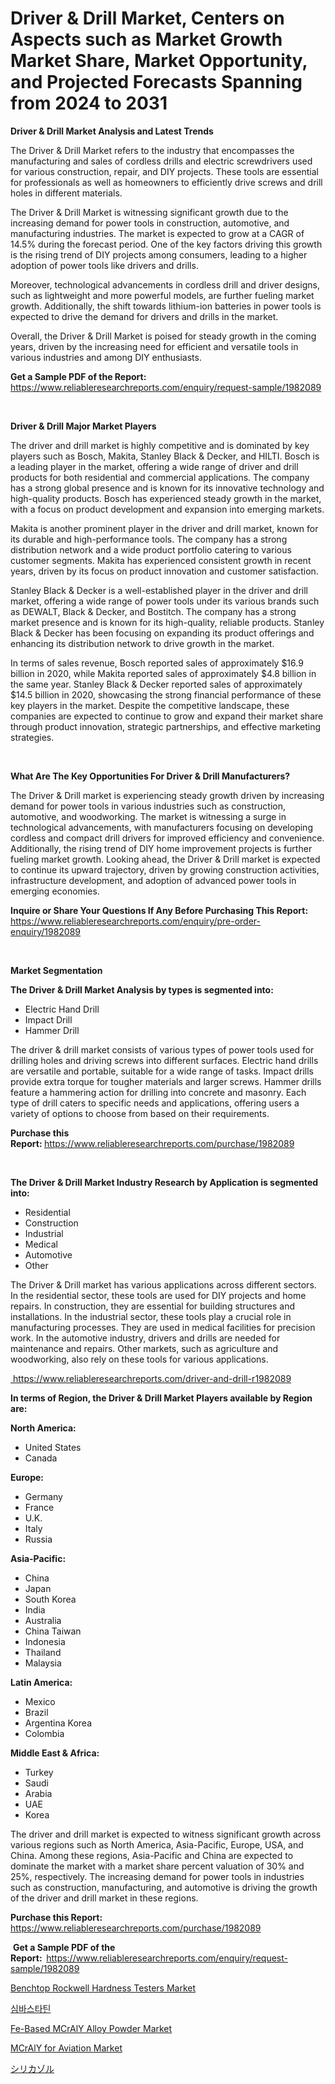 <p><h1>Driver & Drill Market, Centers on Aspects such as Market Growth Market Share, Market Opportunity, and Projected Forecasts Spanning from 2024 to 2031</h1></p><p><strong>Driver & Drill Market Analysis and Latest Trends</strong></p>
<p><p>The Driver & Drill Market refers to the industry that encompasses the manufacturing and sales of cordless drills and electric screwdrivers used for various construction, repair, and DIY projects. These tools are essential for professionals as well as homeowners to efficiently drive screws and drill holes in different materials.</p><p>The Driver & Drill Market is witnessing significant growth due to the increasing demand for power tools in construction, automotive, and manufacturing industries. The market is expected to grow at a CAGR of 14.5% during the forecast period. One of the key factors driving this growth is the rising trend of DIY projects among consumers, leading to a higher adoption of power tools like drivers and drills.</p><p>Moreover, technological advancements in cordless drill and driver designs, such as lightweight and more powerful models, are further fueling market growth. Additionally, the shift towards lithium-ion batteries in power tools is expected to drive the demand for drivers and drills in the market.</p><p>Overall, the Driver & Drill Market is poised for steady growth in the coming years, driven by the increasing need for efficient and versatile tools in various industries and among DIY enthusiasts.</p></p>
<p><strong>Get a Sample PDF of the Report:&nbsp;</strong> <a href="https://www.reliableresearchreports.com/enquiry/request-sample/1982089">https://www.reliableresearchreports.com/enquiry/request-sample/1982089</a></p>
<p>&nbsp;</p>
<p><strong>Driver & Drill Major Market Players</strong></p>
<p><p>The driver and drill market is highly competitive and is dominated by key players such as Bosch, Makita, Stanley Black & Decker, and HILTI. Bosch is a leading player in the market, offering a wide range of driver and drill products for both residential and commercial applications. The company has a strong global presence and is known for its innovative technology and high-quality products. Bosch has experienced steady growth in the market, with a focus on product development and expansion into emerging markets.</p><p>Makita is another prominent player in the driver and drill market, known for its durable and high-performance tools. The company has a strong distribution network and a wide product portfolio catering to various customer segments. Makita has experienced consistent growth in recent years, driven by its focus on product innovation and customer satisfaction.</p><p>Stanley Black & Decker is a well-established player in the driver and drill market, offering a wide range of power tools under its various brands such as DEWALT, Black & Decker, and Bostitch. The company has a strong market presence and is known for its high-quality, reliable products. Stanley Black & Decker has been focusing on expanding its product offerings and enhancing its distribution network to drive growth in the market.</p><p>In terms of sales revenue, Bosch reported sales of approximately $16.9 billion in 2020, while Makita reported sales of approximately $4.8 billion in the same year. Stanley Black & Decker reported sales of approximately $14.5 billion in 2020, showcasing the strong financial performance of these key players in the market. Despite the competitive landscape, these companies are expected to continue to grow and expand their market share through product innovation, strategic partnerships, and effective marketing strategies.</p></p>
<p>&nbsp;</p>
<p><strong>What Are The Key Opportunities For Driver & Drill Manufacturers?</strong></p>
<p><p>The Driver & Drill market is experiencing steady growth driven by increasing demand for power tools in various industries such as construction, automotive, and woodworking. The market is witnessing a surge in technological advancements, with manufacturers focusing on developing cordless and compact drill drivers for improved efficiency and convenience. Additionally, the rising trend of DIY home improvement projects is further fueling market growth. Looking ahead, the Driver & Drill market is expected to continue its upward trajectory, driven by growing construction activities, infrastructure development, and adoption of advanced power tools in emerging economies.</p></p>
<p><strong>Inquire or Share Your Questions If Any Before Purchasing This Report:</strong> <a href="https://www.reliableresearchreports.com/enquiry/pre-order-enquiry/1982089">https://www.reliableresearchreports.com/enquiry/pre-order-enquiry/1982089</a></p>
<p>&nbsp;</p>
<p><strong>Market Segmentation</strong></p>
<p><strong>The Driver & Drill Market Analysis by types is segmented into:</strong></p>
<p><ul><li>Electric Hand Drill</li><li>Impact Drill</li><li>Hammer Drill</li></ul></p>
<p><p>The driver & drill market consists of various types of power tools used for drilling holes and driving screws into different surfaces. Electric hand drills are versatile and portable, suitable for a wide range of tasks. Impact drills provide extra torque for tougher materials and larger screws. Hammer drills feature a hammering action for drilling into concrete and masonry. Each type of drill caters to specific needs and applications, offering users a variety of options to choose from based on their requirements.</p></p>
<p><strong>Purchase this Report:&nbsp;</strong><a href="https://www.reliableresearchreports.com/purchase/1982089">https://www.reliableresearchreports.com/purchase/1982089</a></p>
<p>&nbsp;</p>
<p><strong>The Driver & Drill Market Industry Research by Application is segmented into:</strong></p>
<p><ul><li>Residential</li><li>Construction</li><li>Industrial</li><li>Medical</li><li>Automotive</li><li>Other</li></ul></p>
<p><p>The Driver & Drill market has various applications across different sectors. In the residential sector, these tools are used for DIY projects and home repairs. In construction, they are essential for building structures and installations. In the industrial sector, these tools play a crucial role in manufacturing processes. They are used in medical facilities for precision work. In the automotive industry, drivers and drills are needed for maintenance and repairs. Other markets, such as agriculture and woodworking, also rely on these tools for various applications.</p></p>
<p><a href="https://www.reliableresearchreports.com/driver-and-drill-r1982089">&nbsp;https://www.reliableresearchreports.com/driver-and-drill-r1982089</a></p>
<p><strong>In terms of Region, the Driver & Drill Market Players available by Region are:</strong></p>
<p>
    <p> <strong> North America: </strong>
        <ul>
            <li>United States</li>
            <li>Canada</li>
        </ul>
        </p> 
    <p> <strong> Europe: </strong>
        <ul>
            <li>Germany</li>
            <li>France</li>
            <li>U.K.</li>
            <li>Italy</li>
            <li>Russia</li>
        </ul>
        </p> 
    <p> <strong> Asia-Pacific: </strong>
        <ul>
            <li>China</li>
            <li>Japan</li>
            <li>South Korea</li>
            <li>India</li>
            <li>Australia</li>
            <li>China Taiwan</li>
            <li>Indonesia</li>
            <li>Thailand</li>
            <li>Malaysia</li>
        </ul>
        </p> 
    <p> <strong> Latin America: </strong>
        <ul>
            <li>Mexico</li>
            <li>Brazil</li>
            <li>Argentina Korea</li>
            <li>Colombia</li>
        </ul>
        </p> 
    <p> <strong> Middle East & Africa: </strong>
        <ul>
            <li>Turkey</li>
            <li>Saudi</li>
            <li>Arabia</li>
            <li>UAE</li>
            <li>Korea</li>
        </ul>
    </p>
    </p>
<p><p>The driver and drill market is expected to witness significant growth across various regions such as North America, Asia-Pacific, Europe, USA, and China. Among these regions, Asia-Pacific and China are expected to dominate the market with a market share percent valuation of 30% and 25%, respectively. The increasing demand for power tools in industries such as construction, manufacturing, and automotive is driving the growth of the driver and drill market in these regions.</p></p>
<p><strong>Purchase this Report: </strong><a href="https://www.reliableresearchreports.com/purchase/1982089">https://www.reliableresearchreports.com/purchase/1982089</a></p>
<p>&nbsp;<strong>Get a Sample PDF of the Report:&nbsp;&nbsp;</strong><a href="https://www.reliableresearchreports.com/enquiry/request-sample/1982089">https://www.reliableresearchreports.com/enquiry/request-sample/1982089</a></p>
<p><strong></strong></p>
<p><p><a href="https://github.com/timeliteaut/Market-Research-Report-List-2/blob/main/benchtop-rockwell-hardness-testers-market.md">Benchtop Rockwell Hardness Testers Market</a></p><p><a href="https://github.com/durgin521/Market-Research-Report-List-1/blob/main/406046341637.md">심바스타틴</a></p><p><a href="https://issuu.com/reportprime-2/docs/fe-based-mcraly-alloy-powder-market-size-2030.pptx">Fe-Based MCrAlY Alloy Powder Market</a></p><p><a href="https://issuu.com/reportprime-2/docs/mcraly-for-aviation-market-size-2030.pptx">MCrAlY for Aviation Market</a></p><p><a href="https://github.com/Fatimaklein1/Market-Research-Report-List-1/blob/main/604606745735.md">シリカゾル</a></p></p>